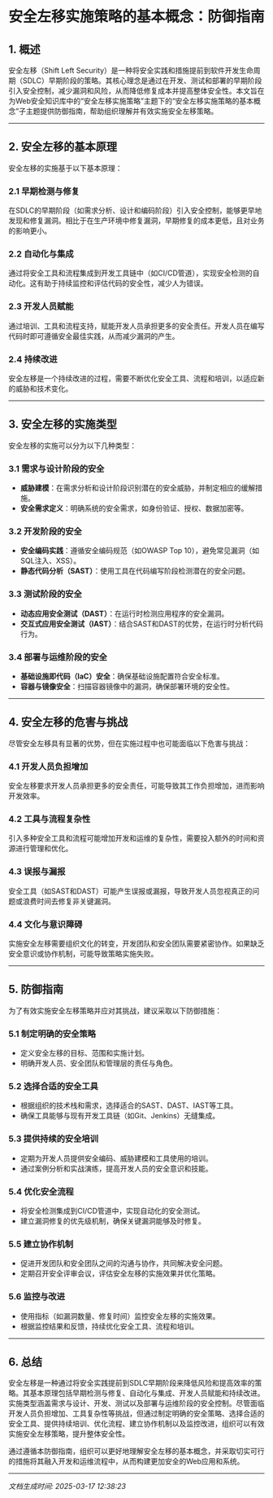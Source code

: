 # 安全左移实施策略的基本概念：防御指南

## 1. 概述

安全左移（Shift Left Security）是一种将安全实践和措施提前到软件开发生命周期（SDLC）早期阶段的策略。其核心理念是通过在开发、测试和部署的早期阶段引入安全控制，减少漏洞和风险，从而降低修复成本并提高整体安全性。本文旨在为Web安全知识库中的“安全左移实施策略”主题下的“安全左移实施策略的基本概念”子主题提供防御指南，帮助组织理解并有效实施安全左移策略。

---

## 2. 安全左移的基本原理

安全左移的实施基于以下基本原理：

### 2.1 早期检测与修复
在SDLC的早期阶段（如需求分析、设计和编码阶段）引入安全控制，能够更早地发现和修复漏洞。相比于在生产环境中修复漏洞，早期修复的成本更低，且对业务的影响更小。

### 2.2 自动化与集成
通过将安全工具和流程集成到开发工具链中（如CI/CD管道），实现安全检测的自动化。这有助于持续监控和评估代码的安全性，减少人为错误。

### 2.3 开发人员赋能
通过培训、工具和流程支持，赋能开发人员承担更多的安全责任。开发人员在编写代码时即可遵循安全最佳实践，从而减少漏洞的产生。

### 2.4 持续改进
安全左移是一个持续改进的过程，需要不断优化安全工具、流程和培训，以适应新的威胁和技术变化。

---

## 3. 安全左移的实施类型

安全左移的实施可以分为以下几种类型：

### 3.1 需求与设计阶段的安全
- **威胁建模**：在需求分析和设计阶段识别潜在的安全威胁，并制定相应的缓解措施。
- **安全需求定义**：明确系统的安全需求，如身份验证、授权、数据加密等。

### 3.2 开发阶段的安全
- **安全编码实践**：遵循安全编码规范（如OWASP Top 10），避免常见漏洞（如SQL注入、XSS）。
- **静态代码分析（SAST）**：使用工具在代码编写阶段检测潜在的安全问题。

### 3.3 测试阶段的安全
- **动态应用安全测试（DAST）**：在运行时检测应用程序的安全漏洞。
- **交互式应用安全测试（IAST）**：结合SAST和DAST的优势，在运行时分析代码行为。

### 3.4 部署与运维阶段的安全
- **基础设施即代码（IaC）安全**：确保基础设施配置符合安全标准。
- **容器与镜像安全**：扫描容器镜像中的漏洞，确保部署环境的安全性。

---

## 4. 安全左移的危害与挑战

尽管安全左移具有显著的优势，但在实施过程中也可能面临以下危害与挑战：

### 4.1 开发人员负担增加
安全左移要求开发人员承担更多的安全责任，可能导致其工作负担增加，进而影响开发效率。

### 4.2 工具与流程复杂性
引入多种安全工具和流程可能增加开发和运维的复杂性，需要投入额外的时间和资源进行管理和优化。

### 4.3 误报与漏报
安全工具（如SAST和DAST）可能产生误报或漏报，导致开发人员忽视真正的问题或浪费时间去修复非关键漏洞。

### 4.4 文化与意识障碍
实施安全左移需要组织文化的转变，开发团队和安全团队需要紧密协作。如果缺乏安全意识或协作机制，可能导致策略实施失败。

---

## 5. 防御指南

为了有效实施安全左移策略并应对其挑战，建议采取以下防御措施：

### 5.1 制定明确的安全策略
- 定义安全左移的目标、范围和实施计划。
- 明确开发人员、安全团队和管理层的责任与角色。

### 5.2 选择合适的安全工具
- 根据组织的技术栈和需求，选择适合的SAST、DAST、IAST等工具。
- 确保工具能够与现有开发工具链（如Git、Jenkins）无缝集成。

### 5.3 提供持续的安全培训
- 定期为开发人员提供安全编码、威胁建模和工具使用的培训。
- 通过案例分析和实战演练，提高开发人员的安全意识和技能。

### 5.4 优化安全流程
- 将安全检测集成到CI/CD管道中，实现自动化的安全测试。
- 建立漏洞修复的优先级机制，确保关键漏洞能够及时修复。

### 5.5 建立协作机制
- 促进开发团队和安全团队之间的沟通与协作，共同解决安全问题。
- 定期召开安全评审会议，评估安全左移的实施效果并优化策略。

### 5.6 监控与改进
- 使用指标（如漏洞数量、修复时间）监控安全左移的实施效果。
- 根据监控结果和反馈，持续优化安全工具、流程和培训。

---

## 6. 总结

安全左移是一种通过将安全实践提前到SDLC早期阶段来降低风险和提高效率的策略。其基本原理包括早期检测与修复、自动化与集成、开发人员赋能和持续改进。实施类型涵盖需求与设计、开发、测试以及部署与运维阶段的安全控制。尽管面临开发人员负担增加、工具复杂性等挑战，但通过制定明确的安全策略、选择合适的安全工具、提供持续培训、优化流程、建立协作机制以及监控改进，组织可以有效实施安全左移策略，提升整体安全性。

通过遵循本防御指南，组织可以更好地理解安全左移的基本概念，并采取切实可行的措施将其融入开发和运维流程中，从而构建更加安全的Web应用和系统。

---

*文档生成时间: 2025-03-17 12:38:23*
